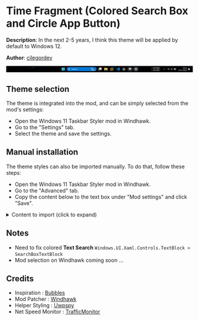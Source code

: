 # Time Fragment (Colored Search Box and Circle App Button)
**Description**: In the next 2-5 years, I think this theme will be applied by default to Windows 12.

**Author**: [cilegordev](https://github.com/cilegordev)

![Screenshot](screenshot.png)

## Theme selection

The theme is integrated into the mod, and can be simply selected from the mod's
settings:

* Open the Windows 11 Taskbar Styler mod in Windhawk.
* Go to the "Settings" tab.
* Select the theme and save the settings.

## Manual installation

The theme styles can also be imported manually. To do that, follow these steps:

* Open the Windows 11 Taskbar Styler mod in Windhawk.
* Go to the "Advanced" tab.
* Copy the content below to the text box under "Mod settings" and click "Save".

<details>
<summary>Content to import (click to expand)</summary>

```json
{
  "controlStyles[0].target": "Windows.UI.Xaml.Shapes.Rectangle",
  "controlStyles[0].styles[0]": "Fill=#CC000000",
  "controlStyles[1].target": "Taskbar.SearchBoxButton > Taskbar.TaskListButtonPanel > Windows.UI.Xaml.Controls.Border",
  "controlStyles[1].styles[0]": "Background=#0078D7",
  "controlStyles[1].styles[1]": "CornerRadius=16",
  "controlStyles[2].target": "Microsoft.UI.Xaml.Controls.AnimatedVisualPlayer > Icon > Windows.UI.Xaml.Controls.TextBlock > SearchBoxTextBlock > Windows.UI.Xaml.Controls.Grid > DynamicSearchBoxGleamImage",
  "controlStyles[2].styles[0]": "ActualTheme=1",
  "controlStyles[3].target": "Taskbar.TaskListLabeledButtonPanel@RunningIndicatorStates > Border#BackgroundElement",
  "controlStyles[3].styles[0]": "CornerRadius=32",
  "controlStyles[4].target": "Taskbar.TaskListLabeledButtonPanel@CommonStates > Rectangle#RunningIndicator",
  "controlStyles[4].styles[0]": "Fill=#292929",
  "controlStyles[4].styles[1]": "StrokeThickness=2",
  "controlStyles[4].styles[2]": "Stroke@InactivePointerOver=#FFFFFF",
  "controlStyles[4].styles[3]": "Stroke@InactivePressed=#FFFFFF",
  "controlStyles[4].styles[4]": "Stroke@ActiveNormal=#FFFFFF",
  "controlStyles[4].styles[5]": "Stroke@ActivePointerOver=#FFFFFF",
  "controlStyles[4].styles[6]": "Stroke@ActivePressed=#FFFFFF",
  "controlStyles[4].styles[7]": "Width=40",
  "controlStyles[4].styles[8]": "Height=40",
  "controlStyles[4].styles[9]": "RadiusX=32",
  "controlStyles[4].styles[10]": "RadiusY=32",
  "controlStyles[4].styles[11]": "Margin=0"
}
```
</details>

## Notes

* Need to fix colored **Text Search** `Windows.UI.Xaml.Controls.TextBlock > SearchBoxTextBlock`
* Mod selection on Windhawk coming soon ...

## Credits

* Inspiration : [Bubbles](https://github.com/ramensoftware/windows-11-taskbar-styling-guide/tree/main/Themes/Bubbles)
* Mod Patcher : [Windhawk](https://github.com/ramensoftware/windhawk)
* Helper Styling : [Uwpspy](https://github.com/m417z/UWPSpy)
* Net Speed Monitor : [TrafficMonitor](https://github.com/zhongyang219/TrafficMonitor)
